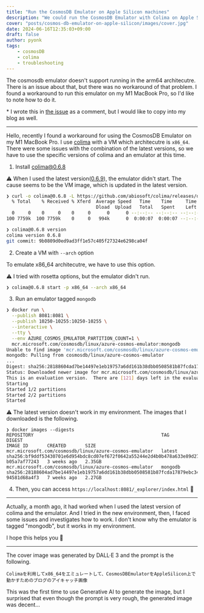 ```yaml
---
title: "Run the CosmosDB Emulator on Apple Silicon machines"
description: "We could run the CosmosDB Emulator with Colima on Apple Silicon machines"
cover: "posts/cosmos-db-emulator-on-apple-silicon/images/cover.jpg"
date: 2024-06-16T12:35:03+09:00
draft: false
author: pyonk
tags:
    - cosmosDB
    - colima
    - troubleshooting
---
```



The cosmosdb emulator doesn't support running in the arm64 architecutre.
There is an issue about that, but there was no workaround of that problem.
I found a workaround to run this emulator on my M1 MacBook Pro, so I'd like to note how to do it.

\* I wrote this in [the issue](https://github.com/Azure/azure-cosmos-db-emulator-docker/issues/54#issuecomment-2171023620) as a comment, but I would like to copy into my blog as well.

---

Hello, recently I found a workaround for using the CosmosDB Emulator on my M1 MacBook Pro.
I use [colima](https://github.com/abiosoft/colima) with a VM which architecutre is `x86_64`.
There were some issues with the combination of the latest versions, so we have to use the specific versions of colima and an emulator at this time.

1. Install colima@0.6.8

:warning: When I used the latest version([0.6.9](https://github.com/abiosoft/colima/releases/tag/v0.6.9)), the emulator didn't start. The cause seems to be the VM image, which is updated in the latest version.

```bash
❯ curl -o colima@0.6.8 -L https://github.com/abiosoft/colima/releases/download/v0.6.8/colima-Darwin-arm64
  % Total    % Received % Xferd  Average Speed   Time    Time     Time  Current
                                 Dload  Upload   Total   Spent    Left  Speed
  0     0    0     0    0     0      0      0 --:--:-- --:--:-- --:--:--     0
100 7759k  100 7759k    0     0   994k      0  0:00:07  0:00:07 --:--:-- 1114k

❯ colima@0.6.8 version
colima version 0.6.8
git commit: 9b0809d0ed9ad3ff1e57c405f27324e6298ca04f
```

2. Create a VM with `--arch` option

To emulate x86_64 architecutre, we have to use this option.

:warning: I tried with rosetta options, but the emulator didn't run.

```bash
❯ colima@0.6.8 start -p x86_64 --arch x86_64
```

3. Run an emulator tagged `mongodb`

```bash
❯ docker run \
  --publish 8081:8081 \
  --publish 10250-10255:10250-10255 \
  --interactive \
  --tty \
  --env AZURE_COSMOS_EMULATOR_PARTITION_COUNT=1 \
  mcr.microsoft.com/cosmosdb/linux/azure-cosmos-emulator:mongodb
Unable to find image 'mcr.microsoft.com/cosmosdb/linux/azure-cosmos-emulator:mongodb' locally
mongodb: Pulling from cosmosdb/linux/azure-cosmos-emulator
...
Digest: sha256:28188604ad7be14497e1eb19757a6dd161b38dbb0508581b87fcda17879ebc34
Status: Downloaded newer image for mcr.microsoft.com/cosmosdb/linux/azure-cosmos-emulator:mongodb
This is an evaluation version.  There are [121] days left in the evaluation period.
Starting
Started 1/2 partitions
Started 2/2 partitions
Started
```

:warning: The latest version doesn't work in my environment. The images that I downloaded is the following.

```
❯ docker images --digests
REPOSITORY                                               TAG       DIGEST                                                                    IMAGE ID       CREATED       SIZE
mcr.microsoft.com/cosmosdb/linux/azure-cosmos-emulator   latest    sha256:bf9ddf53430701e6d954bdc8cd07ef672f0642a55244e2d4b0b478a633e89d27   b05a7af77243   3 weeks ago   2.35GB
mcr.microsoft.com/cosmosdb/linux/azure-cosmos-emulator   mongodb   sha256:28188604ad7be14497e1eb19757a6dd161b38dbb0508581b87fcda17879ebc34   94581d68a4f3   7 weeks ago   2.27GB
```

4. Then, you can access `https://localhost:8081/_explorer/index.html` :tada:

---

Actually, a month ago, it had worked when I used the latest version of colima and the emulator. And I tried in the new environment, then, I faced some issues and investigates how to work. I don't know why the emulator is tagged "mongodb", but it works in my environment.

I hope this helps you :pray:


---

The cover image was generated by DALL·E 3 and the prompt is the following.

```
Colimaを利用してx86_64をエミュレートして、CosmosDBEmulatorをAppleSilicon上で動かすためのブログのアイキャッチ画像
```

This was the first time to use Generative AI to generate the image, but I surprised that even though the prompt is very rough, the generated image was decent...

